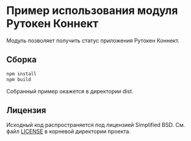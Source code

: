 # Пример использования модуля Рутокен Коннект

Модуль позволяет получить статус приложения Рутокен Коннект.

## Сборка

```sh
npm install
npm build
```

Собранный пример окажется в директории dist.

## Лицензия

Исходный код распространяется под лицензией Simplified BSD. См. файл [LICENSE](../LICENSE) в корневой директории проекта.
